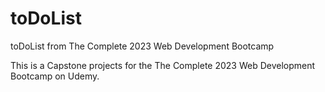 # toDoList

toDoList from The Complete 2023 Web Development Bootcamp

This is a Capstone projects for the The Complete 2023 Web Development Bootcamp on Udemy.
